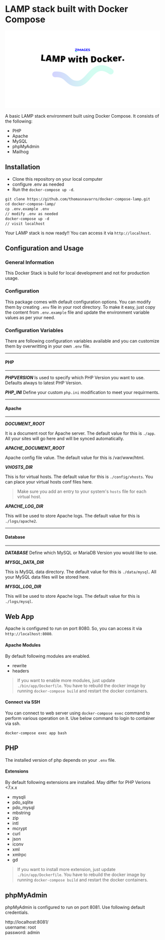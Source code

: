 # LAMP stack built with Docker Compose

<img src="./header.png">

A basic LAMP stack environment built using Docker Compose. It consists of the following:

- PHP
- Apache
- MySQL
- phpMyAdmin
- Mailhog

<!-- As of now, we have several different PHP versions. Use appropriate php version as needed:

- 5.4.x
- 5.6.x
- 7.1.x
- 7.2.x
- 7.3.x
- 7.4.x
- 8.0.x -->

## Installation

- Clone this repository on your local computer
- configure .env as needed
- Run the `docker-compose up -d`.

```shell
git clone https://github.com/thomasnavarro/docker-compose-lamp.git
cd docker-compose-lamp/
cp .env.example .env
// modify .env as needed
docker-compose up -d
// visit localhost
```

Your LAMP stack is now ready!! You can access it via `http://localhost`.

## Configuration and Usage

### General Information

This Docker Stack is build for local development and not for production usage.

### Configuration

This package comes with default configuration options. You can modify them by creating `.env` file in your root directory.
To make it easy, just copy the content from `.env.example` file and update the environment variable values as per your need.

### Configuration Variables

There are following configuration variables available and you can customize them by overwritting in your own `.env` file.

---

#### PHP

---

_**PHPVERSION**_
Is used to specify which PHP Version you want to use. Defaults always to latest PHP Version.

_**PHP_INI**_
Define your custom `php.ini` modification to meet your requirments.

---

#### Apache

---

_**DOCUMENT_ROOT**_

It is a document root for Apache server. The default value for this is `./app`. All your sites will go here and will be synced automatically.

_**APACHE_DOCUMENT_ROOT**_

Apache config file value. The default value for this is /var/www/html.

_**VHOSTS_DIR**_

This is for virtual hosts. The default value for this is `./config/vhosts`. You can place your virtual hosts conf files here.

> Make sure you add an entry to your system's `hosts` file for each virtual host.

_**APACHE_LOG_DIR**_

This will be used to store Apache logs. The default value for this is `./logs/apache2`.

---

#### Database

---

_**DATABASE**_
Define which MySQL or MariaDB Version you would like to use.

_**MYSQL_DATA_DIR**_

This is MySQL data directory. The default value for this is `./data/mysql`. All your MySQL data files will be stored here.

_**MYSQL_LOG_DIR**_

This will be used to store Apache logs. The default value for this is `./logs/mysql`.

## Web App

Apache is configured to run on port 8080. So, you can access it via `http://localhost:8080`.

#### Apache Modules

By default following modules are enabled.

- rewrite
- headers

> If you want to enable more modules, just update `./bin/app/Dockerfile`.
> You have to rebuild the docker image by running `docker-compose build` and restart the docker containers.

#### Connect via SSH

You can connect to web server using `docker-compose exec` command to perform various operation on it. Use below command to login to container via ssh.

```shell
docker-compose exec app bash
```

## PHP

The installed version of php depends on your `.env` file.

#### Extensions

By default following extensions are installed.
May differ for PHP Verions <7.x.x

- mysqli
- pdo_sqlite
- pdo_mysql
- mbstring
- zip
- intl
- mcrypt
- curl
- json
- iconv
- xml
- xmlrpc
- gd

> If you want to install more extension, just update `./bin/app/Dockerfile`.
> You have to rebuild the docker image by running `docker-compose build` and restart the docker containers.

## phpMyAdmin

phpMyAdmin is configured to run on port 8081. Use following default credentials.

http://localhost:8081/  
username: root  
password: admin
